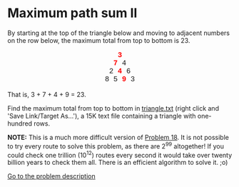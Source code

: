 Maximum path sum II
===================

<p>By starting at the top of the triangle below and moving to adjacent numbers on the row below, the maximum total from top to bottom is 23.</p>
<p style="text-align:center;font-family:courier new;font-size:12pt;"><span style="color:#ff0000;"><b>3</b></span><br />
<span style="color:#ff0000;"><b>7</b></span> 4<br />
2 <span style="color:#ff0000;"><b>4</b></span> 6<br />
8 5 <span style="color:#ff0000;"><b>9</b></span> 3</p>
<p>That is, 3 + 7 + 4 + 9 = 23.</p>
<p>Find the maximum total from top to bottom in <a href="project/resources/p067_triangle.txt">triangle.txt</a> (right click and 'Save Link/Target As...'), a 15K text file containing a triangle with one-hundred rows.</p>
<p class="note"><b>NOTE:</b> This is a much more difficult version of <a href="problem=18">Problem 18</a>. It is not possible to try every route to solve this problem, as there are 2<sup>99</sup> altogether! If you could check one trillion (10<sup>12</sup>) routes every second it would take over twenty billion years to check them all. There is an efficient algorithm to solve it. ;o)</p>



[Go to the problem description](https://projecteuler.net/problem=67)
